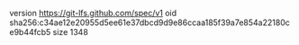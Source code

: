 version https://git-lfs.github.com/spec/v1
oid sha256:c34ae12e20955d5ee61e37dbcd9d9e86ccaa185f39a7e854a22180ce9b44fcb5
size 1348
